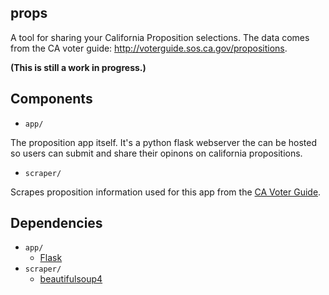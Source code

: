 props
-----
A tool for sharing your California Proposition selections. The data comes from the CA voter guide: 
http://voterguide.sos.ca.gov/propositions.

<strong>(This is still a work in progress.)</strong>

Components
----------
* <code>app/</code>

The proposition app itself. It's a python flask webserver the can be hosted so users can submit and share 
their opinons on california propositions.

* <code>scraper/</code>

Scrapes proposition information used for this app from the <a href="http://voterguide.sos.ca.gov/propositions">
CA Voter Guide</a>.

Dependencies
------------
* <code>app/</code>
  * <a href="https://github.com/mitsuhiko/flask">Flask</a>
* <code>scraper/</code>
  * <a href="http://www.crummy.com/software/BeautifulSoup/">beautifulsoup4</a>
